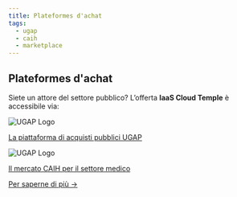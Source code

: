 ```yaml
---
title: Plateformes d'achat
tags:
  - ugap
  - caih
  - marketplace
---
```

## Plateformes d'achat

<div className="purchase-platforms">
  <p>Siete un attore del settore pubblico? L’offerta <strong>IaaS Cloud Temple</strong> è accessibile via:</p>

  <div className="platform-card">
    <img src="https://www.medgest.fr/wp-content/uploads/sites/2/2021/09/nouveau-logo-ugap-2021.png" alt="UGAP Logo" className="platform-logo" />
    <p>
      <a href="https://cloudtour.capgemini.fr/partenaires/cloud-temple" target="_blank" rel="noopener noreferrer">
        La piattaforma di acquisti pubblici UGAP
      </a>
    </p>
  </div>

  <div className="platform-card">
      <img src="https://i0.wp.com/www.activus-software.fr/wp-content/uploads/2022/09/20221212-GRP-CAIH-BC.png?fit=1300%2C827&ssl=1" alt="UGAP Logo" className="platform-logo" />
    <p>
      <a href="https://www.caih-sante.org" target="_blank" rel="noopener noreferrer">
        Il mercato CAIH per il settore medico
      </a>
    </p>
  </div>

  <a href="https://www.cloud-temple.com/cloud-souverain-disponible-via-lugap/" target="_blank" rel="noopener noreferrer" className="learn-more-link">
    Per saperne di più &rarr;
  </a>
</div>
